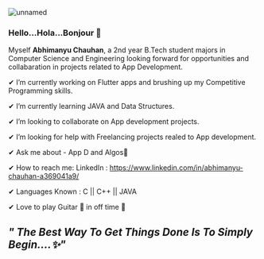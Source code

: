 ![unnamed](https://user-images.githubusercontent.com/64039239/113500406-582ec000-953b-11eb-99ef-7d0a762dd0bb.png)

### Hello...Hola...Bonjour 👋

Myself **Abhimanyu Chauhan**, a 2nd year B.Tech student majors in Computer Science and Engineering looking forward for opportunities and collabaration in projects related to App Development.

✔ I’m currently working on Flutter apps and brushing up my Competitive Programming skills.

✔ I’m currently learning JAVA and Data Structures.

✔ I’m looking to collaborate on App development projects.

✔ I’m looking for help with Freelancing projects realed to App development.

✔ Ask me about - App D and Algos📲

✔ How to reach me: LinkedIn : https://www.linkedin.com/in/abhimanyu-chauhan-a369041a9/

✔ Languages Known : C || C++ || JAVA

✔ Love to play Guitar 🎸 in off time 🤗

## *" The Best Way To Get Things Done Is To Simply Begin....✨"*
